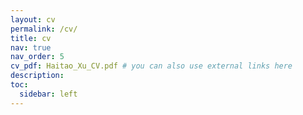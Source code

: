 ```yaml
---
layout: cv
permalink: /cv/
title: cv
nav: true
nav_order: 5
cv_pdf: Haitao_Xu_CV.pdf # you can also use external links here
description:
toc:
  sidebar: left
---
```

